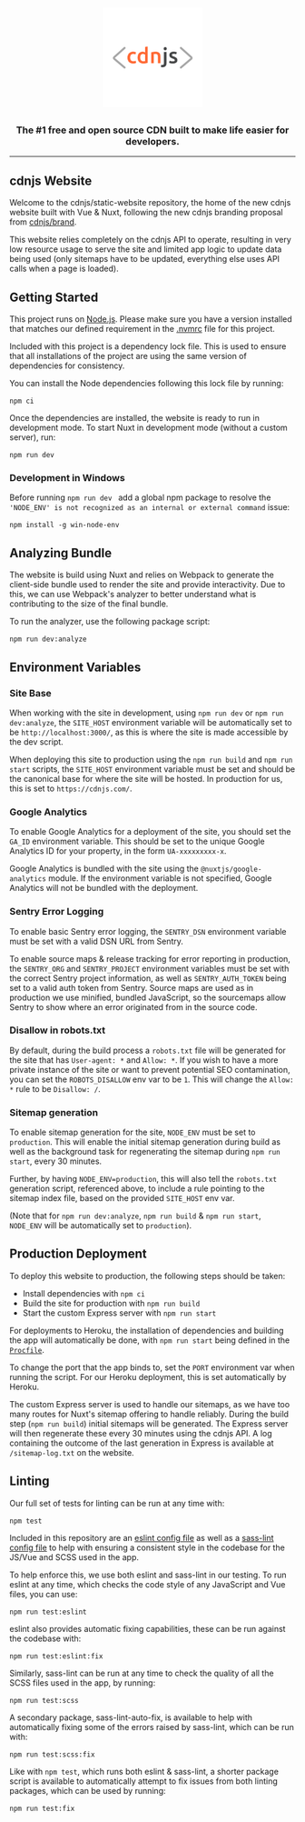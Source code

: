 <h1 align="center">
    <a href="https://cdnjs.com"><img src="https://raw.githubusercontent.com/cdnjs/brand/master/logo/standard/dark-512.png" width="175px" alt="< cdnjs >"></a>
</h1>

<h3 align="center">The #1 free and open source CDN built to make life easier for developers.</h3>

---

## cdnjs Website

Welcome to the cdnjs/static-website repository, the home of the new cdnjs website built with Vue &
Nuxt, following the new cdnjs branding proposal from [cdnjs/brand](https://github.com/cdnjs/brand).

This website relies completely on the cdnjs API to operate, resulting in very low resource usage to
serve the site and limited app logic to update data being used (only sitemaps have to be updated,
everything else uses API calls when a page is loaded).

## Getting Started

This project runs on [Node.js](https://nodejs.org). Please make sure you have a version installed
that matches our defined requirement in the [.nvmrc](.nvmrc) file for this project.

Included with this project is a dependency lock file. This is used to ensure that all installations
of the project are using the same version of dependencies for consistency.

You can install the Node dependencies following this lock file by running:

```shell script
npm ci
```

Once the dependencies are installed, the website is ready to run in development mode. To start Nuxt
in development mode (without a custom server), run:

```shell script
npm run dev
```

### Development in Windows

Before running  ```npm run dev ``` add a global npm package to resolve the ```'NODE_ENV' is not recognized as an internal or external command``` issue:

```shell script
npm install -g win-node-env
```

## Analyzing Bundle

The website is build using Nuxt and relies on Webpack to generate the client-side bundle used to
render the site and provide interactivity. Due to this, we can use Webpack's analyzer to better
understand what is contributing to the size of the final bundle.

To run the analyzer, use the following package script:

```shell script
npm run dev:analyze
```

## Environment Variables

### Site Base

When working with the site in development, using `npm run dev` or `npm run dev:analyze`, the
`SITE_HOST` environment variable will be automatically set to be `http://localhost:3000/`, as this
is where the site is made accessible by the dev script.

When deploying this site to production using the `npm run build` and `npm run start` scripts, the
`SITE_HOST` environment variable must be set and should be the canonical base for where the site
will be hosted. In production for us, this is set to `https://cdnjs.com/`.

### Google Analytics

To enable Google Analytics for a deployment of the site, you should set the `GA_ID` environment
variable. This should be set to the unique Google Analytics ID for your property, in the form
`UA-xxxxxxxxx-x`.

Google Analytics is bundled with the site using the `@nuxtjs/google-analytics` module. If the
environment variable is not specified, Google Analytics will not be bundled with the deployment.

### Sentry Error Logging

To enable basic Sentry error logging, the `SENTRY_DSN` environment variable must be set with a valid
DSN URL from Sentry.

To enable source maps & release tracking for error reporting in production, the `SENTRY_ORG` and
`SENTRY_PROJECT` environment variables must be set with the correct Sentry project information, as
well as `SENTRY_AUTH_TOKEN` being set to a valid auth token from Sentry. Source maps are used as in
production we use minified, bundled JavaScript, so the sourcemaps allow Sentry to show where an
error originated from in the source code.

### Disallow in robots.txt

By default, during the build process a `robots.txt` file will be generated for the site that has
`User-agent: *` and `Allow: *`. If you wish to have a more private instance of the site or want to
prevent potential SEO contamination, you can set the `ROBOTS_DISALLOW` env var to be `1`. This will
change the `Allow: *` rule to be `Disallow: /`.

### Sitemap generation

To enable sitemap generation for the site, `NODE_ENV` must be set to `production`. This will enable
the initial sitemap generation during build as well as the background task for regenerating the
sitemap during `npm run start`, every 30 minutes.

Further, by having `NODE_ENV=production`, this will also tell the `robots.txt` generation script,
referenced above, to include a rule pointing to the sitemap index file, based on the provided
`SITE_HOST` env var.

(Note that for `npm run dev:analyze`, `npm run build` & `npm run start`, `NODE_ENV` will be
automatically set to `production`).

## Production Deployment

To deploy this website to production, the following steps should be taken:

- Install dependencies with `npm ci`
- Build the site for production with `npm run build`
- Start the custom Express server with `npm run start`

For deployments to Heroku, the installation of dependencies and building the app will automatically
be done, with `npm run start` being defined in the [`Procfile`](Procfile).

To change the port that the app binds to, set the `PORT` environment var when running the script.
For our Heroku deployment, this is set automatically by Heroku.

The custom Express server is used to handle our sitemaps, as we have too many routes for Nuxt's
sitemap offering to handle reliably. During the build step (`npm run build`) initial sitemaps will
be generated. The Express server will then regenerate these every 30 minutes using the cdnjs API. A
log containing the outcome of the last generation in Express is available at `/sitemap-log.txt` on
the website.

## Linting

Our full set of tests for linting can be run at any time with:

```shell script
npm test
```

Included in this repository are an [eslint config file](.eslintrc.js) as well as a
[sass-lint config file](.sasslintrc) to help with ensuring a consistent style in the codebase for
the JS/Vue and SCSS used in the app.

To help enforce this, we use both eslint and sass-lint in our testing. To run eslint at any time,
which checks the code style of any JavaScript and Vue files, you can use:

```shell script
npm run test:eslint
```

eslint also provides automatic fixing capabilities, these can be run against the codebase with:

```shell script
npm run test:eslint:fix
```

Similarly, sass-lint can be run at any time to check the quality of all the SCSS files used in the
app, by running:

```shell script
npm run test:scss
```

A secondary package, sass-lint-auto-fix, is available to help with automatically fixing some of the
errors raised by sass-lint, which can be run with:

```shell script
npm run test:scss:fix
```

Like with `npm test`, which runs both eslint & sass-lint, a shorter package script is available to
automatically attempt to fix issues from both linting packages, which can be used by running:

```shell script
npm run test:fix
```
